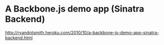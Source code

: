 <!--
id: 1420247376
link: http://kevinisom.info/post/1420247376/a-backbone-js-demo-app-sinatra-backend
slug: a-backbone-js-demo-app-sinatra-backend
date: Thu Oct 28 2010 15:47:04 GMT+1300 (NZDT)
raw: {"blog_name":"kevinisom","id":1420247376,"post_url":"http://kevinisom.info/post/1420247376/a-backbone-js-demo-app-sinatra-backend","slug":"a-backbone-js-demo-app-sinatra-backend","type":"link","date":"2010-10-28 02:47:04 GMT","timestamp":1288234024,"state":"published","format":"html","reblog_key":"1VLffdg9","tags":[],"short_url":"http://tmblr.co/Zw68Yy1Kfq5G","highlighted":[],"feed_item":"http://ryandotsmith.heroku.com/2010/10/a-backbone-js-demo-app-sinatra-backend.html","from_feed_id":"650234","note_count":0,"title":"A Backbone.js demo app (Sinatra Backend)","url":"http://ryandotsmith.heroku.com/2010/10/a-backbone-js-demo-app-sinatra-backend.html","description":""}
publish: 2010-10-028
tags: 
title: A Backbone.js demo app (Sinatra Backend)
-->


A Backbone.js demo app (Sinatra Backend)
========================================

<http://ryandotsmith.heroku.com/2010/10/a-backbone-js-demo-app-sinatra-backend.html>

